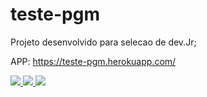 # teste-pgm
Projeto desenvolvido para selecao de dev.Jr;

APP:
https://teste-pgm.herokuapp.com/

<a href="https://codeclimate.com/github/icehaku/teste-pgm">
<img src="https://codeclimate.com/github/icehaku/teste-pgm/badges/gpa.svg" />
</a>

<a href="https://travis-ci.org/icehaku/teste-pgm">
<img src="https://travis-ci.org/icehaku/teste-pgm.svg?branch=master" />
</a>

<a href="https://codeclimate.com/github/icehaku/mcs-bot/coverage">
<img src="https://codeclimate.com/github/icehaku/mcs-bot/badges/coverage.svg" />
</a>
